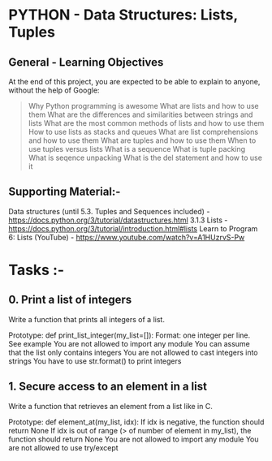 # PYTHON - Data Structures: Lists, Tuples

## General - Learning Objectives
At the end of this project, you are expected to be able to explain to anyone, without the help of Google:
>Why Python programming is awesome
>What are lists and how to use them
>What are the differences and similarities between strings and lists
>What are the most common methods of lists and how to use them
>How to use lists as stacks and queues
>What are list comprehensions and how to use them
>What are tuples and how to use them
>When to use tuples versus lists
>What is a sequence
>What is tuple packing
>What is seqence unpacking
>What is the del statement and how to use it

## Supporting Material:-
Data structures (until 5.3. Tuples and Sequences included) - https://docs.python.org/3/tutorial/datastructures.html 
3.1.3 Lists - https://docs.python.org/3/tutorial/introduction.html#lists
Learn to Program 6: Lists (YouTube) - https://www.youtube.com/watch?v=A1HUzrvS-Pw 

# Tasks :-
## 0. Print a list of integers

Write a function that prints all integers of a list.

Prototype: def print_list_integer(my_list=[]):
Format: one integer per line. See example
You are not allowed to import any module
You can assume that the list only contains integers
You are not allowed to cast integers into strings
You have to use str.format() to print integers

## 1. Secure access to an element in a list

Write a function that retrieves an element from a list like in C.

Prototype: def element_at(my_list, idx):
If idx is negative, the function should return None
If idx is out of range (> of number of element in my_list), the function should return None
You are not allowed to import any module
You are not allowed to use try/except 
